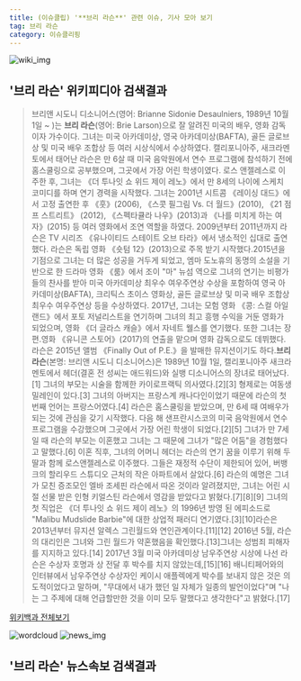 ```yaml
---
title: (이슈클립) '**브리 라슨**' 관련 이슈, 기사 모아 보기
tag: 브리 라슨
category: 이슈클리핑
---
```

![wiki_img](https://user-images.githubusercontent.com/42597476/44503234-41136a80-a6d0-11e8-9071-6fc6418eafe4.png)
## **'**브리 라슨**'** 위키피디아 검색결과
>브리앤 시도니 디소니어스(영어: Brianne Sidonie Desaulniers, 1989년 10월 1일 ~ )는 **브리 라슨**(영어: Brie Larson)으로 잘 알려진 미국의 배우, 영화 감독이자 가수이다. 그녀는 미국 아카데미상, 영국 아카데미상(BAFTA), 골든 글로브상 및 미국 배우 조합상 등 여러 시상식에서 수상하였다. 캘리포니아주, 새크라멘토에서 태어난 라슨은 만 6살 때 미국 음악원에서 연수 프로그램에 참석하기 전에 홈스쿨링으로 공부했으며, 그곳에서 가장 어린 학생이였다. 로스 앤젤레스로 이주한 후, 그녀는 《더 투나잇 쇼 위드 제이 레노》에서 만 8세의 나이에 스케치 코미디를 하며 연기 경력을 시작했다. 그녀는 2001년 시트콤 《레이싱 대드》에서 고정 출연한 후 《훗》(2006), 《스콧 필그림 Vs. 더 월드》(2010), 《21 점프 스트리트》 (2012), 《스펙타큘라 나우》(2013)과 《나를 미치게 하는 여자》(2015) 등 여러 영화에서 조연 역할을 하였다. 2009년부터 2011년까지 라슨은 TV 시리즈 《유나이티드 스테이트 오브 타라》에서 냉소적인 십대로 출연했다. 라슨은 독립 영화 《숏텀 12》(2013)으로 주목 받기 시작했다.2015년을 기점으로 그녀는 더 많은 성공을 거두게 되었고, 엠마 도노휴의 동명의 소설을 기반으로 한 드라마 영화 《룸》에서 조이 "마" 뉴섬 역으로 그녀의 연기는 비평가들의 찬사를 받아 미국 아카데미상 최우수 여우주연상 수상을 포함하여 영국 아카데미상(BAFTA), 크리틱스 초이스 영화상, 골든 글로브상 및 미국 배우 조합상 최우수 여우주연상 등을 수상하였다. 2017년, 그녀는 모험 영화 《콩: 스컬 아일랜드》에서 포토 저널리스트을 연기하며 그녀의 최고 흥행 수익을 거둔 영화가 되었으며, 영화 《더 글라스 캐슬》에서 자네트 웰스를 연기했다. 또한 그녀는 장편.영화 《유니콘 스토어》(2017)의 연출을 맡으며 영화 감독으로도 데뷔했다. 라슨은 2015년 앨범 《Finally Out of P.E.》을 발매한 뮤지션이기도 하다.**브리 라슨**(본명: 브리앤 시도니 디소니어스)은 1989년 10월 1일, 캘리포니아주 새크라멘토에서 헤더(결혼 전 성씨는 애드워드)와 실뱅 디소니어스의 장녀로 태어났다.[1] 그녀의 부모는 시술을 함께한 카이로프랙틱 의사였다.[2][3] 형제로는 여동생 밀레인이 있다.[3] 그녀의 아버지는 프랑스계 캐나다인이었기 때문에 라슨의 첫 번째 언어는 프랑스어였다.[4] 라슨은 홈스쿨링을 받았으며, 만 6세 때 여배우가 되는 것에 관심을 갖기 시작했다. 다음 해 샌프란시스코의 미국 음악원에서 연수 프로그램을 수강했으며 그곳에서 가장 어린 학생이 되었다.[2][5] 그녀가 만 7세일 때 라슨의 부모는 이혼했고 그녀는 그 때문에 그녀가 "많은 어둠"을 경험했다고 말했다.[6] 이혼 직후, 그녀의 어머니 헤더는 라슨의 연기 꿈을 이루기 위해 두 딸과 함께 로스앤젤레스로 이주했다. 그들은 재정적 수단이 제한되어 있어, 버뱅크의 할리우드 스튜디오 근처의 작은 아파트에서 살았다.[6] 라슨의 예명은 그녀가 모친 증조모인 엘바 조세핀 라슨에서 따온 것이라 알려졌지만, 그녀는 어린 시절 선물 받은 인형 키얼스틴 라슨에서 영감을 받았다고 밝혔다.[7][8][9] 그녀의 첫 직업은 《더 투나잇 쇼 위드 제이 레노》의 1996년 방영 된 에피소드로 "Malibu Mudslide Barbie"에 대한 상업적 패러디 연기였다.[3][10]라슨은 2013년부터 뮤지션 알렉스 그린월드와 연인관계이다.[11][12] 2016년 5월, 라슨의 대리인은 그녀와 그린 월드가 약혼했음을 확인했다.[13]그녀는 성범죄 피해자를 지지하고 있다.[14] 2017년 3월 미국 아카데미상 남우주연상 시상에 나선 라슨은 수상자 호명과 상 전달 후 박수를 치지 않았는데,[15][16] 배니티페어와의 인터뷰에서 남우주연상 수상자인 케이시 애플렉에게 박수를 보내지 않은 것은 의도적이었다고 말하며, "무대에서 내가 했던 일 자체가 일종의 발언이었다"며 "나는 그 주제에 대해 언급할만한 것을 이미 모두 말했다고 생각한다"고 밝혔다.[17]

<a href="https://ko.wikipedia.org/wiki/브리 라슨" target="_blank">위키백과 전체보기</a>

![wordcloud](https://s3.ap-northeast-2.amazonaws.com/lyrics101-wordcloud/2018-09-19-1537339320.png)
![news_img](https://user-images.githubusercontent.com/42597476/44507050-1206f400-a6e4-11e8-8d98-7ffbfebb353f.png)
## **'**브리 라슨**'** 뉴스속보 검색결과


